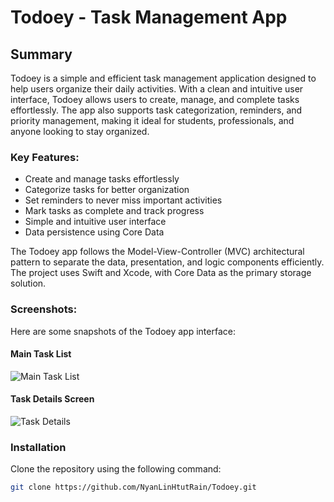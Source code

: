 # Todoey - Task Management App  

## Summary  
Todoey is a simple and efficient task management application designed to help users organize their daily activities. With a clean and intuitive user interface, Todoey allows users to create, manage, and complete tasks effortlessly. The app also supports task categorization, reminders, and priority management, making it ideal for students, professionals, and anyone looking to stay organized.  

### Key Features:  
- Create and manage tasks effortlessly  
- Categorize tasks for better organization  
- Set reminders to never miss important activities  
- Mark tasks as complete and track progress  
- Simple and intuitive user interface  
- Data persistence using Core Data  

The Todoey app follows the Model-View-Controller (MVC) architectural pattern to separate the data, presentation, and logic components efficiently. The project uses Swift and Xcode, with Core Data as the primary storage solution.  

### Screenshots:  
Here are some snapshots of the Todoey app interface:  

#### Main Task List  
![Main Task List](./images/.jpeg)  

#### Task Details Screen  
![Task Details](./images/task_list_screen.gif)  

### Installation  
Clone the repository using the following command:  
```bash  
git clone https://github.com/NyanLinHtutRain/Todoey.git  
